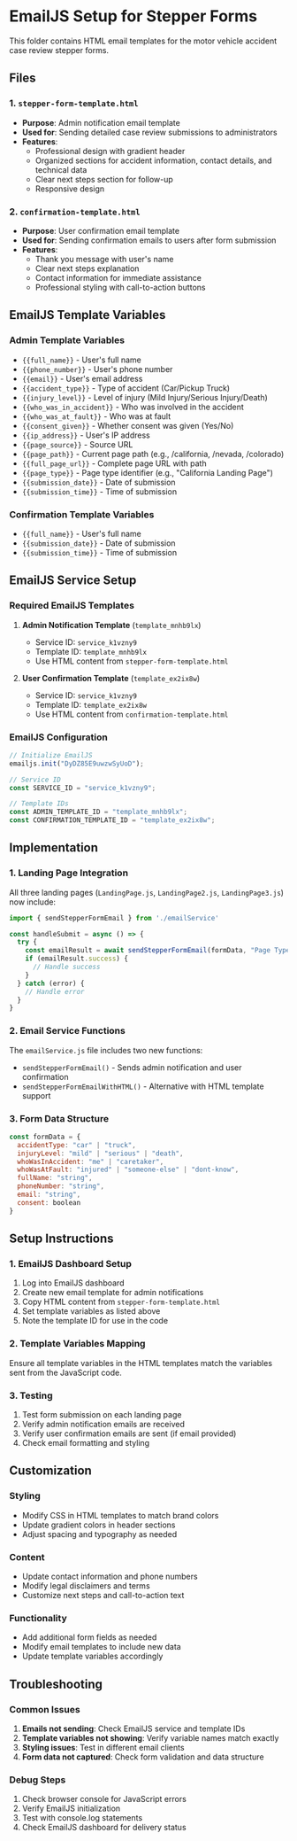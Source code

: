 # EmailJS Setup for Stepper Forms

This folder contains HTML email templates for the motor vehicle accident case review stepper forms.

## Files

### 1. `stepper-form-template.html`
- **Purpose**: Admin notification email template
- **Used for**: Sending detailed case review submissions to administrators
- **Features**:
  - Professional design with gradient header
  - Organized sections for accident information, contact details, and technical data
  - Clear next steps section for follow-up
  - Responsive design

### 2. `confirmation-template.html`
- **Purpose**: User confirmation email template
- **Used for**: Sending confirmation emails to users after form submission
- **Features**:
  - Thank you message with user's name
  - Clear next steps explanation
  - Contact information for immediate assistance
  - Professional styling with call-to-action buttons

## EmailJS Template Variables

### Admin Template Variables
- `{{full_name}}` - User's full name
- `{{phone_number}}` - User's phone number
- `{{email}}` - User's email address
- `{{accident_type}}` - Type of accident (Car/Pickup Truck)
- `{{injury_level}}` - Level of injury (Mild Injury/Serious Injury/Death)
- `{{who_was_in_accident}}` - Who was involved in the accident
- `{{who_was_at_fault}}` - Who was at fault
- `{{consent_given}}` - Whether consent was given (Yes/No)
- `{{ip_address}}` - User's IP address
- `{{page_source}}` - Source URL
- `{{page_path}}` - Current page path (e.g., /california, /nevada, /colorado)
- `{{full_page_url}}` - Complete page URL with path
- `{{page_type}}` - Page type identifier (e.g., "California Landing Page")
- `{{submission_date}}` - Date of submission
- `{{submission_time}}` - Time of submission

### Confirmation Template Variables
- `{{full_name}}` - User's full name
- `{{submission_date}}` - Date of submission
- `{{submission_time}}` - Time of submission

## EmailJS Service Setup

### Required EmailJS Templates

1. **Admin Notification Template** (`template_mnhb9lx`)
   - Service ID: `service_k1vzny9`
   - Template ID: `template_mnhb9lx`
   - Use HTML content from `stepper-form-template.html`

2. **User Confirmation Template** (`template_ex2ix8w`)
   - Service ID: `service_k1vzny9`
   - Template ID: `template_ex2ix8w`
   - Use HTML content from `confirmation-template.html`

### EmailJS Configuration

```javascript
// Initialize EmailJS
emailjs.init("DyDZ85E9uwzwSyUoD");

// Service ID
const SERVICE_ID = "service_k1vzny9";

// Template IDs
const ADMIN_TEMPLATE_ID = "template_mnhb9lx";
const CONFIRMATION_TEMPLATE_ID = "template_ex2ix8w";
```

## Implementation

### 1. Landing Page Integration
All three landing pages (`LandingPage.js`, `LandingPage2.js`, `LandingPage3.js`) now include:

```javascript
import { sendStepperFormEmail } from './emailService'

const handleSubmit = async () => {
  try {
    const emailResult = await sendStepperFormEmail(formData, "Page Type")
    if (emailResult.success) {
      // Handle success
    }
  } catch (error) {
    // Handle error
  }
}
```

### 2. Email Service Functions

The `emailService.js` file includes two new functions:

- `sendStepperFormEmail()` - Sends admin notification and user confirmation
- `sendStepperFormEmailWithHTML()` - Alternative with HTML template support

### 3. Form Data Structure

```javascript
const formData = {
  accidentType: "car" | "truck",
  injuryLevel: "mild" | "serious" | "death",
  whoWasInAccident: "me" | "caretaker",
  whoWasAtFault: "injured" | "someone-else" | "dont-know",
  fullName: "string",
  phoneNumber: "string",
  email: "string",
  consent: boolean
}
```

## Setup Instructions

### 1. EmailJS Dashboard Setup
1. Log into EmailJS dashboard
2. Create new email template for admin notifications
3. Copy HTML content from `stepper-form-template.html`
4. Set template variables as listed above
5. Note the template ID for use in the code

### 2. Template Variables Mapping
Ensure all template variables in the HTML templates match the variables sent from the JavaScript code.

### 3. Testing
1. Test form submission on each landing page
2. Verify admin notification emails are received
3. Verify user confirmation emails are sent (if email provided)
4. Check email formatting and styling

## Customization

### Styling
- Modify CSS in HTML templates to match brand colors
- Update gradient colors in header sections
- Adjust spacing and typography as needed

### Content
- Update contact information and phone numbers
- Modify legal disclaimers and terms
- Customize next steps and call-to-action text

### Functionality
- Add additional form fields as needed
- Modify email templates to include new data
- Update template variables accordingly

## Troubleshooting

### Common Issues
1. **Emails not sending**: Check EmailJS service and template IDs
2. **Template variables not showing**: Verify variable names match exactly
3. **Styling issues**: Test in different email clients
4. **Form data not captured**: Check form validation and data structure

### Debug Steps
1. Check browser console for JavaScript errors
2. Verify EmailJS initialization
3. Test with console.log statements
4. Check EmailJS dashboard for delivery status 